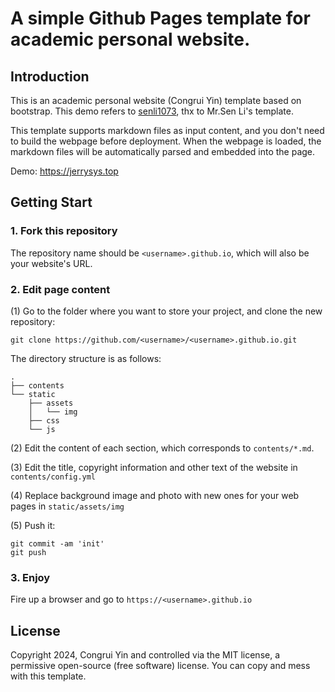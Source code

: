# A simple Github Pages template for academic personal website.

## Introduction

This is an academic personal website (Congrui Yin) template based on bootstrap. This demo refers to [senli1073](https://github.com/senli1073/senli1073.github.io), thx to Mr.Sen Li's template.

This template supports markdown files as input content, and you don't need to build the webpage before deployment. When the webpage is loaded, the markdown files will be automatically parsed and embedded into the page.

Demo: https://jerrysys.top


## Getting Start
### 1. Fork this repository
The repository name should be `<username>.github.io`, which will also be your website's URL.


### 2. Edit page content

(1) Go to the folder where you want to store your project, and clone the new repository:
```
git clone https://github.com/<username>/<username>.github.io.git
```
The directory structure is as follows:

```.
.
├── contents
└── static
    ├── assets
    │   └── img
    ├── css
    └── js
```

(2) Edit the content of each section, which corresponds to `contents/*.md`.

(3) Edit the title, copyright information and other text of the website in `contents/config.yml`

(4) Replace background image and photo with new ones for your web pages in `static/assets/img`

(5) Push it: 
```
git commit -am 'init'
git push
```


### 3. Enjoy

Fire up a browser and go to `https://<username>.github.io`



## License

Copyright 2024, Congrui Yin and controlled via the MIT license, a permissive open-source (free software) license. You can copy and mess with this template.
